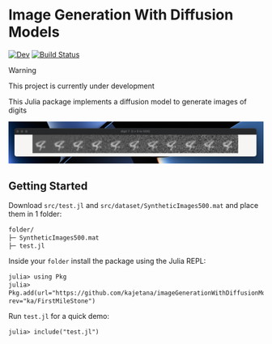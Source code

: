 # Image Generation With Diffusion Models

[![Dev](https://img.shields.io/badge/docs-dev-blue.svg)](https://kajetana.github.io/imageGenerationWithDiffusionModels.jl/dev/)
[![Build Status](https://github.com/kajetana/imageGenerationWithDiffusionModels.jl/actions/workflows/CI.yml/badge.svg?branch=main)](https://github.com/kajetana/imageGenerationWithDiffusionModels.jl/actions/workflows/CI.yml?query=branch%3Amain)

> [!WARNING]
> This project is currently under development

This Julia package implements a diffusion model to generate images of digits

![](/Screenshot%202025-06-07%20at%2011.48.08.png)

## Getting Started

Download `src/test.jl` and `src/dataset/SyntheticImages500.mat` and place them in 1 folder:

```
folder/
├─ SyntheticImages500.mat
├─ test.jl
```

Inside your `folder` install the package using the Julia REPL:

```
julia> using Pkg
julia> Pkg.add(url="https://github.com/kajetana/imageGenerationWithDiffusionModels.jl", rev="ka/FirstMileStone")
```

Run `test.jl` for a quick demo:

```
julia> include("test.jl")
```
